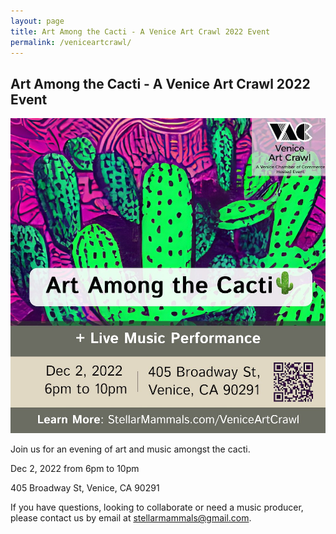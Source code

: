 ```yaml
---
layout: page
title: Art Among the Cacti - A Venice Art Crawl 2022 Event
permalink: /veniceartcrawl/
---
```

<div class="col-lg-12 text-center">
	<h2 class="section-heading text-uppercase">Art Among the Cacti - A Venice Art Crawl 2022 Event</h2>
</div>

![Venice Art Crawl - 2022 Abbot Kinney Blvd](/assets/img/art-among-cacti-venice-art-crawl-2022.jpg)

Join us for an evening of art and music amongst the cacti. 

Dec 2, 2022 from 6pm to 10pm 

405 Broadway St, Venice, CA 90291

If you have questions, looking to collaborate or need a music producer, please contact us by email at <a href="mailto:stellarmammals@gmail.com">stellarmammals@gmail.com</a>.